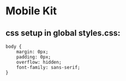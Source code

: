 # Mobile Kit
## css setup in global styles.css:
```
body {
    margin: 0px;
    padding: 0px;
    overflow: hidden;
    font-family: sans-serif;
}
```
